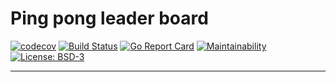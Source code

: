 # Ping pong leader board

[![codecov](https://codecov.io/gh/evandroflores/pong/branch/master/graph/badge.svg?token=uG6828Fw7W)](https://codecov.io/gh/evandroflores/pong)
[![Build Status](https://travis-ci.org/evandroflores/pong.svg?branch=master)](https://travis-ci.org/evandroflores/pong)
[![Go Report Card](https://goreportcard.com/badge/github.com/evandroflores/pong)](https://goreportcard.com/report/github.com/evandroflores/pong)
[![Maintainability](https://api.codeclimate.com/v1/badges/792246463b5a401bc1fe/maintainability)](https://codeclimate.com/github/evandroflores/pong/maintainability)
[![License: BSD-3](https://img.shields.io/badge/License-BSD3-green.svg)](https://opensource.org/licenses/BSD-3-Clause)

---


